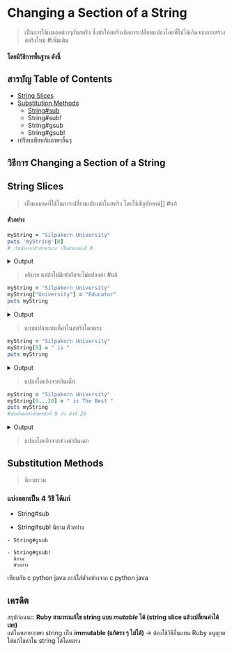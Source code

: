 ###
# Changing a Section of a String 

 >  เป็นการใช้เมธอดต่างๆกับสตริง ซึ่งทำให้สตริงเกิดการเปลี่ยนแปลงโดยที่ไม่ได้เกิดจากการสร้างสตริงใหม่ #เพิ่มเติม
  #### โดยมีวิธีการพื้นฐาน ดังนี้ 
   
## สารบัญ Table of Contents

  - [String Slices](#string-slices)
  - [Substitution Methods](#substitution-methods)
    - [String#sub](#stringsub)
    - String#sub!
    - String#gsub 
    - String#gsub!
 - เปรียบเทียบกับภาษาอื่นๆ

## วิธีการ Changing a Section of a String 
## String Slices 
   >เป็นเมธอดที่ใช้ในการเปลี่ยนแปลงคำในสตริง โดยใช้สัญลักษณ์[] #แก้
#### ตัวอย่าง
   ```ruby
myString = "Silpakorn University"
puts 'myString'[0] 
# เริ่มนับจากตัวอักษรแรก เป็นตำแหน่งที่ 0
```
<details>
   <summary>Output</summary>

    > S

</details>

>  อธิบาย  แต่ถ้าไม่มีเท่ากับจะไม่แปลงค่า #แก้

```ruby
myString = "Silpakorn University"
myString["University"] = "Educator"
puts myString

```
<details>
   <summary>Output</summary>

    > Silpakorn Educator

</details>
 
 > แบบแปลงแทนที่คำในสตริงโดยตรง
    
   ```ruby
myString = "Silpakorn University"
myString[9] = " is "
puts myString

```
<details>
   <summary>Output</summary>

    > Silpakorn is University

</details>
   

 >แปลงโดยอิงจากอินเด็ก
```ruby
myString = "Silpakorn University"
myString[9...20] = " is The Best "
puts myString
#นับตั้งแต่ตัวอักษรตัวที่ 9 ถึง ตัวที่ 25 
```
<details>
   <summary>Output</summary>
   
     > Silpakorn is The Best 

</details>

> แปลงโดยอิงจากช่วงค่าอินเดก

## Substitution Methods
   > นิยามรวม
   
   ### แบ่งออกเป็น 4 วิธี ได้แก่
   - String#sub 
   
   -  String#sub!
      นิยาม
      ตัวอย่าง
    
      
    - String#gsub
    
    - String#gsub!
      นิยาม
      ตัวอย่าง
      
      
  เทียบกับ c python java
   ละก้ใส่ตัวอย่างจาก c python java
## เครดิต

สรุปก่อนนะ: **Ruby สามารถแก้ไข string แบบ _mutable_ ได้ (string slice แล้วเปลี่ยนค่าได้เลย)**  
แต่ในหลายภาษา string เป็น **immutable (แก้ตรง ๆ ไม่ได้)** → ต้องใช้วิธีอื่นแทน
Ruby อนุญาตให้แก้ไขค่าใน string ได้โดยตรง